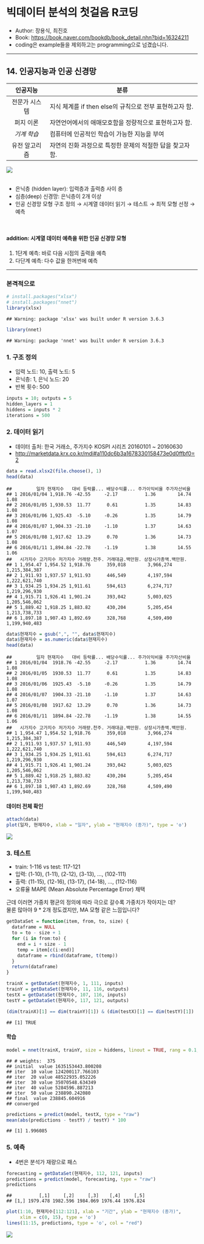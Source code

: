 빅데이터 분석의 첫걸음 R코딩
================

-   Author: 장용식, 최진호
-   Book:
    <a href="https://book.naver.com/bookdb/book_detail.nhn?bid=16324211" class="uri">https://book.naver.com/bookdb/book_detail.nhn?bid=16324211</a>
-   coding은 example들을 제외하고는 programming으로 넘겼습니다.

------------------------------------------------------------------------

## 14. 인공지능과 인공 신경망

|   인공지능    | 분류                                                      |
|:-------------:|-----------------------------------------------------------|
| 전문가 시스템 | 지식 체계를 if then else의 규칙으로 전부 표현하고자 함.   |
|   퍼지 이론   | 자연언어에서의 애매모호함을 정량적으로 표현하고자 함.     |
|  *기계 학습*  | 컴퓨터에 인공적인 학습이 가능한 지능을 부여               |
| 유전 알고리즘 | 자연의 진화 과정으로 특정한 문제의 적절한 답을 찾고자 함. |

<img src="images/neuron_network.JPG" style="display: block; margin: auto;" />

<br />

-   은닉층 (hidden layer): 입력층과 출력층 사이 층
-   심층(deep) 신경망: 은닉층이 2개 이상
-   인공 신경망 모형 구조 정의 → 시계열 데이터 읽기 → 테스트 → 최적 모형
    선정 → 예측

<br />

#### addition: 시계열 데이터 예측을 위한 인공 신경망 모형

1.  1단계 예측: 바로 다음 시점의 출력을 예측
2.  다단계 예측: 다수 값을 한꺼번에 예측

------------------------------------------------------------------------

### 본격적으로

``` r
# install.packages("xlsx")
# install.packages("nnet")
library(xlsx)
```

    ## Warning: package 'xlsx' was built under R version 3.6.3

``` r
library(nnet)
```

    ## Warning: package 'nnet' was built under R version 3.6.3

### 1. 구조 정의

-   입력 노드: 10, 출력 노드: 5
-   은닉층: 1, 은닉 노드: 20
-   반복 횟수: 500

``` r
inputs = 10; outputs = 5
hidden_layers = 1
hiddens = inputs * 2
iterations = 500
```

### 2. 데이터 읽기

-   데이터 출처: 한국 거래소, 주가지수 KOSPI 시리즈 20160101 \~ 20160630
-   <a href="http://marketdata.krx.co.kr/mdi#a110dc6b3a1678330158473e0d0ffbf0=2" class="uri">http://marketdata.krx.co.kr/mdi#a110dc6b3a1678330158473e0d0ffbf0=2</a>

``` r
data = read.xlsx2(file.choose(), 1)
head(data)
```

    ##         일자 현재지수   대비 등락률... 배당수익률... 주가이익비율 주가자산비율
    ## 1 2016/01/04 1,918.76 -42.55     -2.17          1.36        14.74         1.08
    ## 2 2016/01/05 1,930.53  11.77      0.61          1.35        14.83         1.08
    ## 3 2016/01/06 1,925.43  -5.10     -0.26          1.35        14.79         1.08
    ## 4 2016/01/07 1,904.33 -21.10     -1.10          1.37        14.63         1.07
    ## 5 2016/01/08 1,917.62  13.29      0.70          1.36        14.73         1.08
    ## 6 2016/01/11 1,894.84 -22.78     -1.19          1.38        14.55         1.06
    ##   시가지수 고가지수 저가지수 거래량.천주. 거래대금.백만원. 상장시가총액.백만원.
    ## 1 1,954.47 1,954.52 1,918.76      359,018        3,966,274        1,215,384,387
    ## 2 1,911.93 1,937.57 1,911.93      446,549        4,197,594        1,222,621,740
    ## 3 1,934.25 1,934.25 1,911.61      594,613        6,274,717        1,219,296,930
    ## 4 1,915.71 1,926.41 1,901.24      393,042        5,003,025        1,205,546,062
    ## 5 1,889.42 1,918.25 1,883.82      430,204        5,205,454        1,213,738,733
    ## 6 1,897.18 1,907.43 1,892.69      328,768        4,509,490        1,199,940,483

``` r
data$현재지수 = gsub(",", "", data$현재지수)
data$현재지수 = as.numeric(data$현재지수)
head(data)
```

    ##         일자 현재지수   대비 등락률... 배당수익률... 주가이익비율 주가자산비율
    ## 1 2016/01/04  1918.76 -42.55     -2.17          1.36        14.74         1.08
    ## 2 2016/01/05  1930.53  11.77      0.61          1.35        14.83         1.08
    ## 3 2016/01/06  1925.43  -5.10     -0.26          1.35        14.79         1.08
    ## 4 2016/01/07  1904.33 -21.10     -1.10          1.37        14.63         1.07
    ## 5 2016/01/08  1917.62  13.29      0.70          1.36        14.73         1.08
    ## 6 2016/01/11  1894.84 -22.78     -1.19          1.38        14.55         1.06
    ##   시가지수 고가지수 저가지수 거래량.천주. 거래대금.백만원. 상장시가총액.백만원.
    ## 1 1,954.47 1,954.52 1,918.76      359,018        3,966,274        1,215,384,387
    ## 2 1,911.93 1,937.57 1,911.93      446,549        4,197,594        1,222,621,740
    ## 3 1,934.25 1,934.25 1,911.61      594,613        6,274,717        1,219,296,930
    ## 4 1,915.71 1,926.41 1,901.24      393,042        5,003,025        1,205,546,062
    ## 5 1,889.42 1,918.25 1,883.82      430,204        5,205,454        1,213,738,733
    ## 6 1,897.18 1,907.43 1,892.69      328,768        4,509,490        1,199,940,483

#### 데이터 전체 확인

``` r
attach(data)
plot(일자, 현재지수, xlab = "일자", ylab = "현재지수 (종가)", type = 'o')
```

<img src="chapter-14_files/figure-gfm/unnamed-chunk-5-1.png" style="display: block; margin: auto;" />

### 3. 테스트

-   train: 1-116 vs test: 117-121
-   입력: (1-10), (1-11), (2-12), (3-13), …, (102-111)
-   출력: (11-15), (12-16), (13-17), (14-18), …, (112-116)
-   오류율 MAPE (Mean Absolute Percentage Error) 채택

근데 이러면 가중치 평균의 정의에 따라 극으로 갈수록 가중치가 작아지는
데?<br /> 물론 많아야 9 \* 2개 정도겠지만, MA 모형 같은 느낌입니다?

``` r
getDataSet = function(item, from, to, size) {
  dataframe = NULL
  to = to - size + 1
  for (i in from:to) {
    end = i + size - 1
    temp = item[c(i:end)]
    dataframe = rbind(dataframe, t(temp))
  }
  return(dataframe)
}
```

``` r
trainX = getDataSet(현재지수, 1, 111, inputs)
trainY = getDataSet(현재지수, 11, 116, outputs)
testX = getDataSet(현재지수, 107, 116, inputs)
testY = getDataSet(현재지수, 117, 121, outputs)

(dim(trainX)[1] == dim(trainY)[1]) & (dim(testX)[1] == dim(testY)[1])
```

    ## [1] TRUE

#### 학습

``` r
model = nnet(trainX, trainY, size = hiddens, linout = TRUE, rang = 0.1, skip = TRUE, maxit = iterations)
```

    ## # weights:  375
    ## initial  value 1635153443.800208 
    ## iter  10 value 124200117.766103
    ## iter  20 value 48522935.052226
    ## iter  30 value 35070548.634349
    ## iter  40 value 5284596.887213
    ## iter  50 value 238890.242080
    ## final  value 238845.604916 
    ## converged

``` r
predictions = predict(model, testX, type = "raw")
mean(abs(predictions - testY) / testY) * 100
```

    ## [1] 1.996085

### 5. 예측

-   4번은 분석가 재량으로 패스

``` r
forecasting = getDataSet(현재지수, 112, 121, inputs)
predictions = predict(model, forecasting, type = "raw")
predictions
```

    ##          [,1]     [,2]     [,3]    [,4]     [,5]
    ## [1,] 1979.478 1982.596 1984.069 1976.44 1976.824

``` r
plot(1:10, 현재지수[112:121], xlab = "기간", ylab = "현재지수 (종가)",
     xlim = c(0, 15), type = 'o')
lines(11:15, predictions, type = 'o', col = "red")
```

<img src="chapter-14_files/figure-gfm/unnamed-chunk-11-1.png" style="display: block; margin: auto;" />
